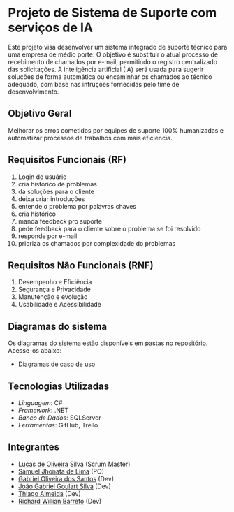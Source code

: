 # Projeto de Sistema de Suporte com serviços de IA

Este projeto visa desenvolver um sistema integrado de suporte técnico para uma empresa de médio porte. O objetivo é substituir o atual processo de recebimento de chamados por e-mail, permitindo o registro centralizado das solicitações. A inteligência artificial (IA) será usada para sugerir soluções de forma automática ou encaminhar os chamados ao técnico adequado, com base nas intruções fornecidas pelo time de desenvolvimento.

## Objetivo Geral

Melhorar os erros cometidos por equipes de suporte 100% humanizadas e automatizar processos de trabalhos com mais eficiencia.


## Requisitos Funcionais (RF)


1. Login do usuário 
2. cria histórico de problemas 
3. da soluções para o cliente 
4. deixa criar introduções 
5. entende o problema por palavras chaves 
6. cria histórico 
7. manda feedback pro suporte 
8. pede feedback para o cliente sobre o problema se foi resolvido 
9. responde por e-mail 
10. prioriza os chamados por complexidade do problemas 

## Requisitos Não Funcionais (RNF)

1. Desempenho e Eficiência
2. Segurança e Privacidade
3. Manutenção e evolução
4. Usabilidade e Acessibilidade

## Diagramas do sistema 

Os diagramas do sistema estão disponíveis em pastas no repositório. Acesse-os abaixo:

- [Diagramas de caso de uso](https://github.com/gabrielods14/IAparaSuporteTecnico/tree/main/Diagramas-de-Caso-de-Uso)


## Tecnologias Utilizadas

- *Linguagem*: C#
- *Framework*: .NET
- *Banco de Dados*: SQLServer
- *Ferramentas*: GitHub, Trello 


## Integrantes

- [Lucas de Oliveira Silva](https://github.com/Kript0-Web) (Scrum Master)
- [Samuel Jhonata de Lima](https://github.com/SamuJL) (PO)
- [Gabriel Oliveira dos Santos](https://github.com/gabrielods14) (Dev)
- [João Gabriel Goulart Silva](https://github.com/Goulart06) (Dev)
- [Thiago Almeida](https://github.com/Thiagoalmeida74) (Dev)
- [Richard Willian Barreto](https://github.com/RichardZl123) (Dev)
